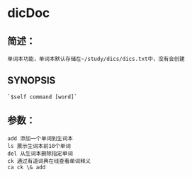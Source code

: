 # dicDoc

简述：
---
	单词本功能，单词本默认存储在~/study/dics/dics.txt中，没有会创建

SYNOPSIS
---
	`$self command [word]`

参数：
---
	add 添加一个单词到生词本
	ls 展示生词本前10个单词
	del 从生词本删除指定单词
	ck 通过有道词典在线查看单词释义
	ca ck \& add
	
